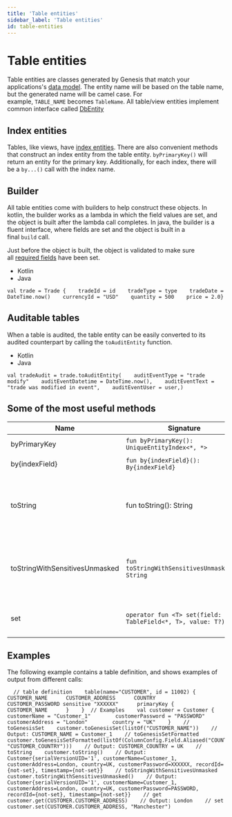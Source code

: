 ```yaml
---
title: 'Table entities'
sidebar_label: 'Table entities'
id: table-entities
---
```


Table entities
==============

Table entities are classes generated by Genesis that match your applications's [data model](/database/fields-tables-views/tables/). The entity name will be based on the table name, but the generated name will be camel case. For example, `TABLE_NAME` becomes `TableName`. All table/view entities implement common interface called [DbEntity](/database/database-interface/entity-db/)

Index entities[​](/database/data-types/table-entities/#index-entitiesdirect-link-to-heading)
--------------------------------------------------------------------------------------------------------------------------------------------------------

Tables, like views, have [index entities](/database/data-types/index-entities/). There are also convenient methods that construct an index entity from the table entity. `byPrimaryKey()` will return an entity for the primary key. Additionally, for each index, there will be a `by...()` call with the index name.

Builder[​](/database/data-types/table-entities/#builderdirect-link-to-heading)
------------------------------------------------------------------------------------------------------------------------------------------

All table entities come with builders to help construct these objects. In kotlin, the builder works as a lambda in which the field values are set, and the object is built after the lambda call completes. In java, the builder is a fluent interface, where fields are set and the object is built in a final `build` call.

Just before the object is built, the object is validated to make sure all [required fields](/database/fields-tables-views/fields/) have been set.

-   Kotlin
-   Java

```
val trade = Trade {    tradeId = id    tradeType = type    tradeDate = DateTime.now()    currencyId = "USD"    quantity = 500    price = 2.0}
```

Auditable tables[​](/database/data-types/table-entities/#auditable-tablesdirect-link-to-heading)
------------------------------------------------------------------------------------------------------------------------------------------------------------

When a table is audited, the table entity can be easily converted to its audited counterpart by calling the `toAuditEntity` function.

-   Kotlin
-   Java

```
val tradeAudit = trade.toAuditEntity(    auditEventType = "trade modify"    auditEventDatetime = DateTime.now(),    auditEventText = "trade was modified in event",    auditEventUser = user,)
```

Some of the most useful methods[​](/database/data-types/table-entities/#some-of-the-most-useful-methodsdirect-link-to-heading)
------------------------------------------------------------------------------------------------------------------------------------------------------------------------------------------

| Name | Signature | Description |
| --- | --- | --- |
| byPrimaryKey | `fun byPrimaryKey(): UniqueEntityIndex<*, *>` | gets entity by primaryKey |
| by{indexField} | `fun by{indexField}(): By{indexField}` | gets entity by index fields |
| toString | fun toString(): String | gets the string representation of the view with sensitive fields masked (for example, passwords) |
| toStringWithSensitivesUnmasked | `fun toStringWithSensitivesUnmasked(): String` | gets the string representation of view with sensitive fields(Ex: Password) unmasked |
| set | `operator fun <T> set(field: TableField<*, T>, value: T?)` | to set table field with provided value |

Examples[​](/database/data-types/table-entities/#examplesdirect-link-to-heading)
--------------------------------------------------------------------------------------------------------------------------------------------

The following example contains a table definition, and shows examples of output from different calls:

```
  // table definition    table(name="CUSTOMER", id = 11002) {      CUSTOMER_NAME      CUSTOMER_ADDRESS      COUNTRY      CUSTOMER_PASSWORD sensitive "XXXXXX"      primaryKey {        CUSTOMER_NAME      }    }  // Examples    val customer = Customer {        customerName = "Customer_1"        customerPassword = "PASSWORD"        customerAddress = "London"        country = "UK"    }    // toGenesisSet    customer.toGenesisSet(listOf("CUSTOMER_NAME"))    // Output: CUSTOMER_NAME = Customer_1    // toGenesisSetFormatted    customer.toGenesisSetFormatted(listOf(ColumnConfig.Field.Aliased("COUNTRY", "CUSTOMER_COUNTRY")))    // Output: CUSTOMER_COUNTRY = UK    // toString    customer.toString()    // Output: Customer{serialVersionUID='1', customerName=Customer_1, customerAddress=London, country=UK, customerPassword=XXXXXX, recordId={not-set}, timestamp={not-set}}    // toStringWithSensitivesUnmasked    customer.toStringWithSensitivesUnmasked()    // Output: Customer{serialVersionUID='1', customerName=Customer_1, customerAddress=London, country=UK, customerPassword=PASSWORD, recordId={not-set}, timestamp={not-set}}    // get    customer.get(CUSTOMER.CUSTOMER_ADDRESS)    // Output: London    // set    customer.set(CUSTOMER.CUSTOMER_ADDRESS, "Manchester")
```
